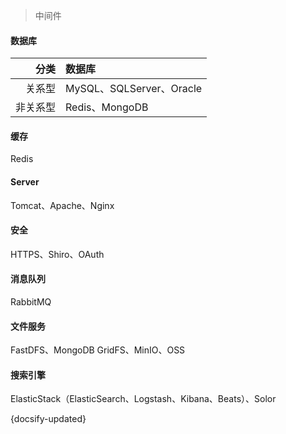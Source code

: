 > 中间件

<!-- tabs:start -->

#### **数据库**

| 分类 | 数据库
| --------: | :-------
| 关系型     | MySQL、SQLServer、Oracle
| 非关系型   | Redis、MongoDB

#### **缓存**

Redis

#### **Server**

Tomcat、Apache、Nginx

#### **安全**

HTTPS、Shiro、OAuth

#### **消息队列**

RabbitMQ

#### **文件服务**

FastDFS、MongoDB GridFS、MinIO、OSS

#### **搜索引擎**

ElasticStack（ElasticSearch、Logstash、Kibana、Beats）、Solor

<!-- tabs:end -->

{docsify-updated}